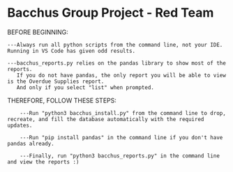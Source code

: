 # Bacchus Group Project - Red Team

BEFORE BEGINNING:
    
    ---Always run all python scripts from the command line, not your IDE.  Running in VS Code has given odd results.

    ---bacchus_reports.py relies on the pandas library to show most of the reports.
       If you do not have pandas, the only report you will be able to view is the Overdue Supplies report.
       And only if you select "list" when prompted.
    
THEREFORE, FOLLOW THESE STEPS:

        ---Run "python3 bacchus_install.py" from the command line to drop, recreate, and fill the database automatically with the required updates.

        ---Run "pip install pandas" in the command line if you don't have pandas already.

        ---Finally, run "python3 bacchus_reports.py" in the command line and view the reports :)